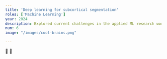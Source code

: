 ```yaml
---
title: 'Deep learning for subcortical segmentation'
roles: ['Machine Learning']
year: 2024
description: Explored current challenges in the applied ML research workflow while implementing a hybrid deep learning architecture for human hippocampal subfield segmentation. A project for Deep Learning in Biomedical Imaging. Writeup coming soon.
num: 6
image: "/images/cool-brains.png"

---
```


🚧 🚧

